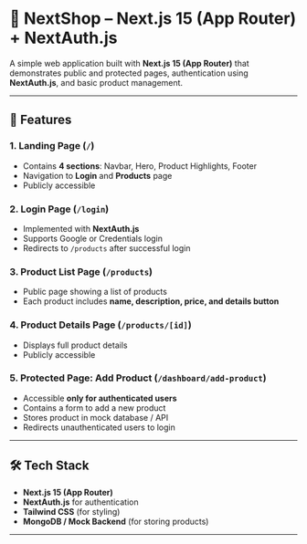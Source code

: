 # 🚀 NextShop – Next.js 15 (App Router) + NextAuth.js

A simple web application built with **Next.js 15 (App Router)** that demonstrates public and protected pages, authentication using **NextAuth.js**, and basic product management.  

---

## 📌 Features

### 1. Landing Page (`/`)
- Contains **4 sections**: Navbar, Hero, Product Highlights, Footer  
- Navigation to **Login** and **Products** page  
- Publicly accessible  

### 2. Login Page (`/login`)
- Implemented with **NextAuth.js**  
- Supports Google or Credentials login  
- Redirects to `/products` after successful login  

### 3. Product List Page (`/products`)
- Public page showing a list of products  
- Each product includes **name, description, price, and details button**  

### 4. Product Details Page (`/products/[id]`)
- Displays full product details  
- Publicly accessible  

### 5. Protected Page: Add Product (`/dashboard/add-product`)
- Accessible **only for authenticated users**  
- Contains a form to add a new product  
- Stores product in mock database / API  
- Redirects unauthenticated users to login  

---

## 🛠️ Tech Stack
- **Next.js 15 (App Router)**  
- **NextAuth.js** for authentication  
- **Tailwind CSS** (for styling)  
- **MongoDB / Mock Backend** (for storing products)  

---




